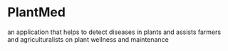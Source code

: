 # PlantMed
an application that helps to detect diseases in plants and assists farmers and agriculturalists on plant wellness and maintenance
